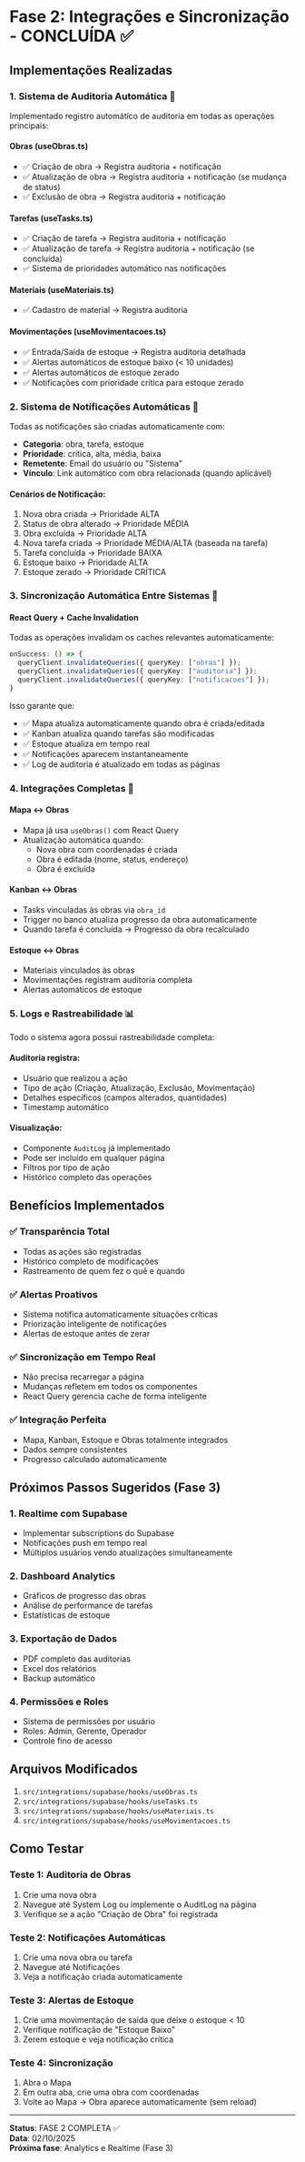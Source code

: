 # Fase 2: Integrações e Sincronização - CONCLUÍDA ✅

## Implementações Realizadas

### 1. Sistema de Auditoria Automática 📝

Implementado registro automático de auditoria em todas as operações principais:

#### **Obras (useObras.ts)**
- ✅ Criação de obra → Registra auditoria + notificação
- ✅ Atualização de obra → Registra auditoria + notificação (se mudança de status)
- ✅ Exclusão de obra → Registra auditoria + notificação

#### **Tarefas (useTasks.ts)**
- ✅ Criação de tarefa → Registra auditoria + notificação
- ✅ Atualização de tarefa → Registra auditoria + notificação (se concluída)
- ✅ Sistema de prioridades automático nas notificações

#### **Materiais (useMateriais.ts)**
- ✅ Cadastro de material → Registra auditoria

#### **Movimentações (useMovimentacoes.ts)**
- ✅ Entrada/Saída de estoque → Registra auditoria detalhada
- ✅ Alertas automáticos de estoque baixo (< 10 unidades)
- ✅ Alertas automáticos de estoque zerado
- ✅ Notificações com prioridade crítica para estoque zerado

### 2. Sistema de Notificações Automáticas 🔔

Todas as notificações são criadas automaticamente com:
- **Categoria**: obra, tarefa, estoque
- **Prioridade**: crítica, alta, média, baixa
- **Remetente**: Email do usuário ou "Sistema"
- **Vínculo**: Link automático com obra relacionada (quando aplicável)

#### Cenários de Notificação:
1. Nova obra criada → Prioridade ALTA
2. Status de obra alterado → Prioridade MÉDIA
3. Obra excluída → Prioridade ALTA
4. Nova tarefa criada → Prioridade MÉDIA/ALTA (baseada na tarefa)
5. Tarefa concluída → Prioridade BAIXA
6. Estoque baixo → Prioridade ALTA
7. Estoque zerado → Prioridade CRÍTICA

### 3. Sincronização Automática Entre Sistemas 🔄

#### **React Query + Cache Invalidation**
Todas as operações invalidam os caches relevantes automaticamente:

```typescript
onSuccess: () => {
  queryClient.invalidateQueries({ queryKey: ["obras"] });
  queryClient.invalidateQueries({ queryKey: ["auditoria"] });
  queryClient.invalidateQueries({ queryKey: ["notificacoes"] });
}
```

Isso garante que:
- ✅ Mapa atualiza automaticamente quando obra é criada/editada
- ✅ Kanban atualiza quando tarefas são modificadas
- ✅ Estoque atualiza em tempo real
- ✅ Notificações aparecem instantaneamente
- ✅ Log de auditoria é atualizado em todas as páginas

### 4. Integrações Completas 🔗

#### **Mapa ↔ Obras**
- Mapa já usa `useObras()` com React Query
- Atualização automática quando:
  - Nova obra com coordenadas é criada
  - Obra é editada (nome, status, endereço)
  - Obra é excluída

#### **Kanban ↔ Obras**
- Tasks vinculadas às obras via `obra_id`
- Trigger no banco atualiza progresso da obra automaticamente
- Quando tarefa é concluída → Progresso da obra recalculado

#### **Estoque ↔ Obras**
- Materiais vinculados às obras
- Movimentações registram auditoria completa
- Alertas automáticos de estoque

### 5. Logs e Rastreabilidade 📊

Todo o sistema agora possui rastreabilidade completa:

#### **Auditoria registra:**
- Usuário que realizou a ação
- Tipo de ação (Criação, Atualização, Exclusão, Movimentação)
- Detalhes específicos (campos alterados, quantidades)
- Timestamp automático

#### **Visualização:**
- Componente `AuditLog` já implementado
- Pode ser incluído em qualquer página
- Filtros por tipo de ação
- Histórico completo das operações

## Benefícios Implementados

### ✅ Transparência Total
- Todas as ações são registradas
- Histórico completo de modificações
- Rastreamento de quem fez o quê e quando

### ✅ Alertas Proativos
- Sistema notifica automaticamente situações críticas
- Priorização inteligente de notificações
- Alertas de estoque antes de zerar

### ✅ Sincronização em Tempo Real
- Não precisa recarregar a página
- Mudanças refletem em todos os componentes
- React Query gerencia cache de forma inteligente

### ✅ Integração Perfeita
- Mapa, Kanban, Estoque e Obras totalmente integrados
- Dados sempre consistentes
- Progresso calculado automaticamente

## Próximos Passos Sugeridos (Fase 3)

### 1. Realtime com Supabase
- Implementar subscriptions do Supabase
- Notificações push em tempo real
- Múltiplos usuários vendo atualizações simultaneamente

### 2. Dashboard Analytics
- Gráficos de progresso das obras
- Análise de performance de tarefas
- Estatísticas de estoque

### 3. Exportação de Dados
- PDF completo das auditorias
- Excel dos relatórios
- Backup automático

### 4. Permissões e Roles
- Sistema de permissões por usuário
- Roles: Admin, Gerente, Operador
- Controle fino de acesso

## Arquivos Modificados

1. `src/integrations/supabase/hooks/useObras.ts`
2. `src/integrations/supabase/hooks/useTasks.ts`
3. `src/integrations/supabase/hooks/useMateriais.ts`
4. `src/integrations/supabase/hooks/useMovimentacoes.ts`

## Como Testar

### Teste 1: Auditoria de Obras
1. Crie uma nova obra
2. Navegue até System Log ou implemente o AuditLog na página
3. Verifique se a ação "Criação de Obra" foi registrada

### Teste 2: Notificações Automáticas
1. Crie uma nova obra ou tarefa
2. Navegue até Notificações
3. Veja a notificação criada automaticamente

### Teste 3: Alertas de Estoque
1. Crie uma movimentação de saída que deixe o estoque < 10
2. Verifique notificação de "Estoque Baixo"
3. Zerem estoque e veja notificação crítica

### Teste 4: Sincronização
1. Abra o Mapa
2. Em outra aba, crie uma obra com coordenadas
3. Volte ao Mapa → Obra aparece automaticamente (sem reload)

---

**Status**: FASE 2 COMPLETA ✅  
**Data**: 02/10/2025  
**Próxima fase**: Analytics e Realtime (Fase 3)
